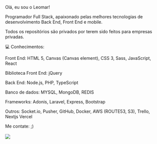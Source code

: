 
Olá, eu sou o Leomar! 

Programador Full Stack, apaixonado pelas melhores tecnologias de desenvolvimento Back End, Front End e mobile.

Todos os repositórios são privados por terem sido feitos para empresas privadas.

💻 ​Conhecimentos: 


Front End:
HTML 5, Canvas (Canvas element), CSS 3, Sass, JavaScript, React 

Biblioteca Front End:
jQuery

Back End: 
Node.js, PHP, TypeScript 

Banco de dados:
MYSQL, MongoDB, REDIS

Frameworks:
Adonis, Laravel, Express, Bootstrap

Outros:
Socket.io, Pusher, GitHub, Docker, AWS (ROUTE53, S3), Trello, Nextjs Vercel

Me contate: ;) </br></br>
[<img src="https://img.shields.io/badge/linkedin-%230077B5.svg?&style=for-the-badge&logo=linkedin&logoColor=white" />](https://www.linkedin.com/in/leomar-sousa-766139216/)
